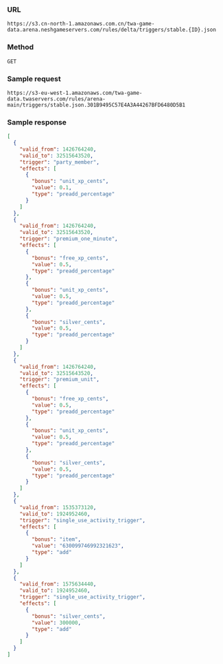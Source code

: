 ### URL
`https://s3.cn-north-1.amazonaws.com.cn/twa-game-data.arena.neshgameservers.com/rules/delta/triggers/stable.{ID}.json`

### Method
`GET`

### Sample request
`https://s3-eu-west-1.amazonaws.com/twa-game-data.twaservers.com/rules/arena-main/triggers/stable.json.301B9495C57E4A3A44267BFD6480D5B1`

### Sample response

```json
[
  {
    "valid_from": 1426764240,
    "valid_to": 32515643520,
    "trigger": "party_member",
    "effects": [
      {
        "bonus": "unit_xp_cents",
        "value": 0.1,
        "type": "preadd_percentage"
      }
    ]
  },
  {
    "valid_from": 1426764240,
    "valid_to": 32515643520,
    "trigger": "premium_one_minute",
    "effects": [
      {
        "bonus": "free_xp_cents",
        "value": 0.5,
        "type": "preadd_percentage"
      },
      {
        "bonus": "unit_xp_cents",
        "value": 0.5,
        "type": "preadd_percentage"
      },
      {
        "bonus": "silver_cents",
        "value": 0.5,
        "type": "preadd_percentage"
      }
    ]
  },
  {
    "valid_from": 1426764240,
    "valid_to": 32515643520,
    "trigger": "premium_unit",
    "effects": [
      {
        "bonus": "free_xp_cents",
        "value": 0.5,
        "type": "preadd_percentage"
      },
      {
        "bonus": "unit_xp_cents",
        "value": 0.5,
        "type": "preadd_percentage"
      },
      {
        "bonus": "silver_cents",
        "value": 0.5,
        "type": "preadd_percentage"
      }
    ]
  },
  {
    "valid_from": 1535373120,
    "valid_to": 1924952460,
    "trigger": "single_use_activity_trigger",
    "effects": [
      {
        "bonus": "item",
        "value": "630099746992321623",
        "type": "add"
      }
    ]
  },
  {
    "valid_from": 1575634440,
    "valid_to": 1924952460,
    "trigger": "single_use_activity_trigger",
    "effects": [
      {
        "bonus": "silver_cents",
        "value": 300000,
        "type": "add"
      }
    ]
  }
]
```
